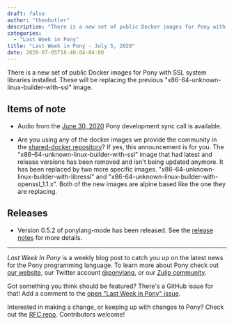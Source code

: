 ```yaml
---
draft: false
author: "theobutler"
description: "There is a new set of public Docker images for Pony with SSL system libraries installed. These will be replacing the previous \"x86-64-unknown-linux-builder-with-ssl\" image."
categories:
  - "Last Week in Pony"
title: "Last Week in Pony - July 5, 2020"
date: 2020-07-05T18:40:04-04:00
---
```


There is a new set of public Docker images for Pony with SSL system libraries installed. These will be replacing the previous "x86-64-unknown-linux-builder-with-ssl" image.
<!-- more -->

## Items of note

- Audio from the [June 30, 2020](https://sync-recordings.ponylang.io/r/2020_06_30.m4a) Pony development sync call is available.

- Are you using any of the docker images we provide the community in the [shared-docker repository](https://github.com/ponylang/shared-docker)? If yes, this announcement is for you. The "x86-64-unknown-linux-builder-with-ssl" image that had latest and release versions has been removed and isn't being updated anymore. It has been replaced by two more specific images. "x86-64-unknown-linux-builder-with-libressl" and "x86-64-unknown-linux-builder-with-openssl_1.1.x". Both of the new images are alpine based like the one they are replacing.

## Releases

- Version 0.5.2 of ponylang-mode has been released. See the [release notes](https://github.com/ponylang/ponylang-mode/releases/tag/0.5.2) for more details.

---

_Last Week In Pony_ is a weekly blog post to catch you up on the latest news for the Pony programming language. To learn more about Pony check out [our website](https://ponylang.io), our Twitter account [@ponylang](https://twitter.com/ponylang), or our [Zulip community](https://ponylang.zulipchat.com).

Got something you think should be featured? There's a GitHub issue for that! Add a comment to the [open "Last Week in Pony" issue](https://github.com/ponylang/ponylang.github.io/issues?q=is%3Aissue+is%3Aopen+label%3Alast-week-in-pony).

Interested in making a change, or keeping up with changes to Pony? Check out the [RFC repo](https://github.com/ponylang/rfcs). Contributors welcome!
